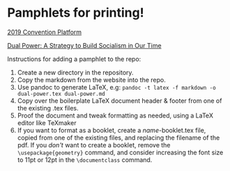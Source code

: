 # Pamphlets for printing!

[2019 Convention Platform](2019-convention-platform/lsc-2019-platform.md)

[Dual Power: A Strategy to Build Socialism in Our Time](dual-power/dual-power.md)

Instructions for adding a pamphlet to the repo:
1. Create a new directory in the repository.
2. Copy the markdown from the website into the repo.
3. Use pandoc to generate LaTeX, e.g: `pandoc -t latex -f markdown -o dual-power.tex dual-power.md`
4. Copy over the boilerplate LaTeX document header & footer from one of the existing .tex files.
5. Proof the document and tweak formatting as needed, using a LaTeX editor like TeXmaker
6. If you want to format as a booklet, create a *name*-booklet.tex file, copied from one of the existing files, and replacing the filename of the pdf. If you *don't* want to create a booklet, remove the `\usepackage{geometry}` command, and consider increasing the font size to 11pt or 12pt in the `\documentclass` command.
